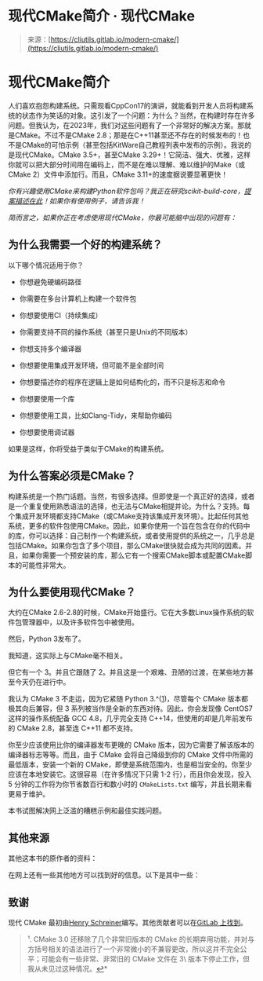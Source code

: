 <!--yml

类别：未分类

日期：2024-05-29 12:35:14

-->

# 现代CMake简介 · 现代CMake

> 来源：[https://cliutils.gitlab.io/modern-cmake/](https://cliutils.gitlab.io/modern-cmake/)

# 现代CMake简介

人们喜欢抱怨构建系统。只需观看CppCon17的演讲，就能看到开发人员将构建系统的状态作为笑话的对象。这引发了一个问题：为什么？当然，在构建时存在许多问题。但我认为，在2023年，我们对这些问题有了一个非常好的解决方案。那就是CMake。不过不是CMake 2.8；那是在C++11甚至还不存在的时候发布的！也不是CMake的可怕示例（甚至包括KitWare自己教程列表中发布的示例）。我说的是现代CMake。CMake 3.5+，甚至CMake 3.29+！它简洁、强大、优雅，这样你就可以把大部分时间用在编码上，而不是在难以理解、难以维护的Make（或CMake 2）文件中添加行。而且，CMake 3.11+的速度据说要显著更快！

*你有兴趣使用CMake来构建Python软件包吗？我正在研究scikit-build-core，[提案描述在此](https://iscinumpy.gitlab.io/post/scikit-build-proposal/)！如果你有使用例子，请告诉我！*

*简而言之，如果你正在考虑使用现代CMake，你最可能脑中出现的问题有：*

## 为什么我需要一个好的构建系统？

以下哪个情况适用于你？

+   你想避免硬编码路径

+   你需要在多台计算机上构建一个软件包

+   你想要使用CI（持续集成）

+   你需要支持不同的操作系统（甚至只是Unix的不同版本）

+   你想支持多个编译器

+   你想要使用集成开发环境，但可能不是全部时间

+   你想要描述你的程序在逻辑上是如何结构化的，而不只是标志和命令

+   你想要使用一个库

+   你想要使用工具，比如Clang-Tidy，来帮助你编码

+   你想要使用调试器

如果是这样，你将受益于类似于CMake的构建系统。

## 为什么答案必须是CMake？

构建系统是一个热门话题。当然，有很多选择。但即使是一个真正好的选择，或者是一个重复使用熟悉语法的选择，也无法与CMake相提并论。为什么？支持。每个集成开发环境都支持CMake（或CMake支持该集成开发环境）。比起任何其他系统，更多的软件包使用CMake。因此，如果你使用一个旨在包含在你的代码中的库，你可以选择：自己制作一个构建系统，或者使用提供的系统之一，几乎总是包括CMake。如果你包含了多个项目，那么CMake很快就会成为共同的因素。并且，如果你需要一个预安装的库，那么它有一个搜索CMake脚本或配置CMake脚本的可能性非常大。

## 为什么要使用现代CMake？

大约在CMake 2.6-2.8的时候，CMake开始盛行。它在大多数Linux操作系统的软件包管理器中，以及许多软件包中被使用。

然后，Python 3发布了。

我知道，这实际上与CMake毫不相关。

但它有一个 3。并且它跟随了 2。并且这是一个艰难、丑陋的过渡，在某些地方甚至今天仍在进行中。

我认为 CMake 3 不走运，因为它紧随 Python 3.^([1](#fn_1))，尽管每个 CMake 版本都极其向后兼容，但 3 系列被当作是全新的东西对待。因此，你会发现像 CentOS7 这样的操作系统配备 GCC 4.8，几乎完全支持 C++14，但使用的却是几年前发布的 CMake 2.8，甚至连 C++11 都不支持。

你至少应该使用比你的编译器发布更晚的 CMake 版本，因为它需要了解该版本的编译器标志等等。而且，由于 CMake 会将自己降级到你的 CMake 文件中所需的最低版本，安装一个新的 CMake，即使是系统范围内，也是相当安全的。你至少应该在本地安装它。这很容易（在许多情况下只需 1-2 行），而且你会发现，投入 5 分钟的工作将为你节省数百行和数小时的 `CMakeLists.txt` 编写，并且长期来看更易于维护。

本书试图解决网上泛滥的糟糕示例和最佳实践问题。

## 其他来源

其他这本书的原作者的资料：

在网上还有一些其他地方可以找到好的信息。以下是其中一些：

## 致谢

现代 CMake 最初由[Henry Schreiner](https://iscinumpy.gitlab.io)编写。其他贡献者可以在[GitLab 上找到](https://gitlab.com/CLIUtils/modern-cmake/-/network/master)。

> ¹. CMake 3.0 还移除了几个非常旧版本的 CMake 的长期弃用功能，并对与方括号相关的语法进行了一个非常微小的不兼容更改，所以这并不完全公平；可能会有一些非常、非常旧的 CMake 文件在 3\ 版本下停止工作，但我从未见过这种情况。[↩](#reffn_1 "跳转回文中的脚注 [1]")*
